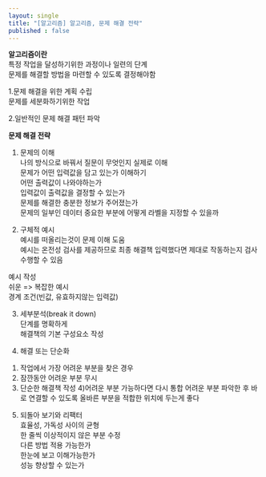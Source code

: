 ```yaml
---
layout: single
title: "[알고리즘] 알고리즘, 문제 해결 전략"
published : false
--- 
```

**알고리즘이란**   
특정 작업을 달성하기위한 과정이나 일련의 단계   
문제를 해결할 방법을 마련할 수 있도록 결정해야함   
   
1.문제 해결을 위한 계획 수립   
문제를 세분화하기위한 작업   
   
2.일반적인 문제 해결 패턴 파악   
   
**문제 해결 전략**   
1. 문제의 이해   
나의 방식으로 바꿔서 질문이 무엇인지 실제로 이해   
문제가 어떤 입력값을 담고 있는가 이해하기   
어떤 출력값이 나와야하는가   
입력값이 출력값을 결정할 수 있는가    
문제를 해결한 충분한 정보가 주어졌는가   
문제의 일부인 데이터 중요한 부분에 어떻게 라벨을 지정할 수 있을까   
   
2. 구체적 예시   
예시를 떠올리는것이 문제 이해 도움     
예시는 온전성 검사를 제공하므로 최종 해결책 입력했다면 제대로 작동하는지 검사 수행할 수 있음     
   
예시 작성  
쉬운 => 복잡한 예시   
경계 조건(빈값, 유효하지않는 입력값)   
   

3. 세부분석(break it down)    
단계를 명확하게    
해결책의 기본 구성요소 작성      
   
4. 해결 또는 단순화    
1) 작업에서 가장 어려운 부분을 찾은 경우
2) 잠깐동안 어려운 부분 무시
3) 단순한 해결책 작성
4)어려운 부분 가능하다면 다시 통합
어려운 부분 파악한 후 바로 연결할 수 있도록 올바른 부분을 적합한 위치에 두는게 좋다    
   
5. 되돌아 보기와 리팩터    
효율성, 가독성 사이의 균형    
한 줄씩 이상적이지 않은 부분 수정   
다른 방법 적용 가능한가   
한눈에 보고 이해가능한가   
성능 향상할 수 있는가   

